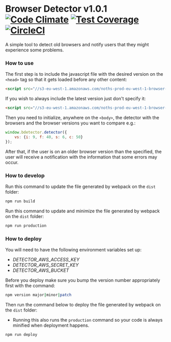 # Browser Detector v1.0.1 [![Code Climate](https://codeclimate.com/github/notonthehighstreet/browser-detector/badges/gpa.svg)](https://codeclimate.com/github/notonthehighstreet/browser-detector) [![Test Coverage](https://codeclimate.com/github/notonthehighstreet/browser-detector/badges/coverage.svg)](https://codeclimate.com/github/notonthehighstreet/browser-detector/coverage) [![CircleCI](https://circleci.com/gh/notonthehighstreet/browser-detector/tree/master.svg?style=svg)](https://circleci.com/gh/notonthehighstreet/browser-detector/tree/master)

A simple tool to detect old browsers and notify users that they might experience some problems.

### How to use

The first step is to include the javascript file with the desired version on the `<head>` tag so that it gets loaded before any other content:

```html
<script src="//s3-eu-west-1.amazonaws.com/noths-prod-eu-west-1-browser-detector/1.0.1/detector.min.js"></script>
```

If you wish to always include the latest version just don't specify it:

```html
<script src="//s3-eu-west-1.amazonaws.com/noths-prod-eu-west-1-browser-detector/detector.min.js"></script>
```

Then you need to initialize, anywhere on the `<body>`, the detector with the browsers and the browser versions you want to compare e.g.:

```javascript
window.bdetector.detector({
    vs: {i: 9, f: 40, s: 6, c: 50}
});
```

After that, if the user is on an older browser version than the specified, the user will receive a notification with the information that some errors may occur.


### How to develop
Run this command to update the file generated by webpack on the `dist` folder:

```sh
npm run build
```

Run this command to update and minimize the file generated by webpack on the `dist` folder:

```sh
npm run production
```

### How to deploy
You will need to have the following environment variables set up:

- *DETECTOR_AWS_ACCESS_KEY*
- *DETECTOR_AWS_SECRET_KEY*
- *DETECTOR_AWS_BUCKET*

Before you deploy make sure you bump the version number appropriately first with the command:

```sh
npm version major|minor|patch
```

Then run the command below to deploy the file generated by webpack on the `dist` folder:
- Running this also runs the `production` command so your code is always minified when deployment happens.

```sh
npm run deploy
```